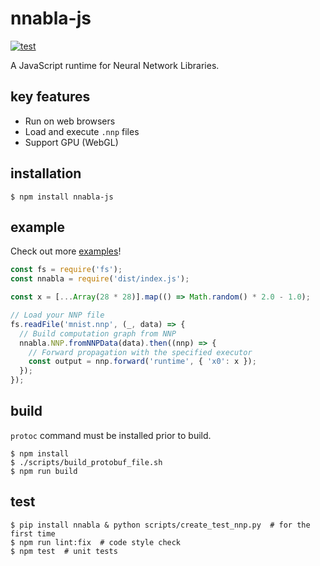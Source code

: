 # nnabla-js
[![test](https://github.com/nnabla/nnabla-js/actions/workflows/test.yaml/badge.svg)](https://github.com/nnabla/nnabla-js/actions/workflows/test.yaml)

A JavaScript runtime for Neural Network Libraries.

## key features
- Run on web browsers
- Load and execute `.nnp` files
- Support GPU (WebGL)

## installation
```
$ npm install nnabla-js
```

## example
Check out more [examples](examples)!

```js
const fs = require('fs');
const nnabla = require('dist/index.js');

const x = [...Array(28 * 28)].map(() => Math.random() * 2.0 - 1.0);

// Load your NNP file
fs.readFile('mnist.nnp', (_, data) => {
  // Build computation graph from NNP
  nnabla.NNP.fromNNPData(data).then((nnp) => {
    // Forward propagation with the specified executor
    const output = nnp.forward('runtime', { 'x0': x });
  });
});
```

## build
`protoc` command must be installed prior to build.

```
$ npm install
$ ./scripts/build_protobuf_file.sh
$ npm run build
```

## test
```
$ pip install nnabla & python scripts/create_test_nnp.py  # for the first time
$ npm run lint:fix  # code style check
$ npm test  # unit tests
```
